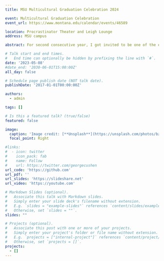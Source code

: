 ```yaml
---
title: MSU Multicultural Graduation Celebration 2024

event: Multicultural Graduation Celebration
event_url: https://www.montana.edu/calendar/events/46589

location: Procrastinator Theater and Leigh Lounge
address: MSU campus

abstract: For second consecutive year, I got invited to be one of the emcees at this event where we celebrate the multicultural heritages and backgrounds of MSU's graduees. The DISC Multicultural Graduation Celebration celebrated "the distinct cultural heritages and contributions of students with diverse identities to the campus community." The graduating students were presented with kente cloth, serape, or other stole representing their cultural background.

# Talk start and end times.
#   End time can optionally be hidden by prefixing the line with `#`.
date: '2023-05-08'
#date_end: '2030-06-01T15:00:00Z'
all_day: false

# Schedule page publish date (NOT talk date).
publishDate: '2017-01-01T00:00:00Z'

authors:
  - admin

tags: []

# Is this a featured talk? (true/false)
featured: false

image:
  caption: 'Image credit: [**Unsplash**](https://unsplash.com/photos/bzdhc5b3Bxs)'
  focal_point: Right

#links:
#  - icon: twitter
#    icon_pack: fab
#    name: Follow
#    url: https://twitter.com/georgecushen
url_code: 'https://github.com'
url_pdf: ''
url_slides: 'https://slideshare.net'
url_video: 'https://youtube.com'

# Markdown Slides (optional).
#   Associate this talk with Markdown slides.
#   Simply enter your slide deck's filename without extension.
#   E.g. `slides = "example-slides"` references `content/slides/example-slides.md`.
#   Otherwise, set `slides = ""`.
slides: ""

# Projects (optional).
#   Associate this post with one or more of your projects.
#   Simply enter your project's folder or file name without extension.
#   E.g. `projects = ["internal-project"]` references `content/project/deep-learning/index.md`.
#   Otherwise, set `projects = []`.
projects:
  - []
---
```



